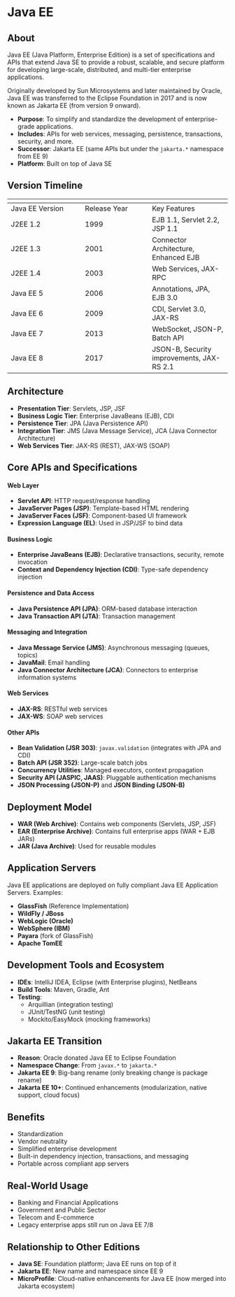# Java EE

## About

Java EE (Java Platform, Enterprise Edition) is a set of specifications and APIs that extend Java SE to provide a robust, scalable, and secure platform for developing large-scale, distributed, and multi-tier enterprise applications.

Originally developed by Sun Microsystems and later maintained by Oracle, Java EE was transferred to the Eclipse Foundation in 2017 and is now known as Jakarta EE (from version 9 onward).

* **Purpose**: To simplify and standardize the development of enterprise-grade applications.
* **Includes**: APIs for web services, messaging, persistence, transactions, security, and more.
* **Successor**: Jakarta EE (same APIs but under the `jakarta.*` namespace from EE 9)
* **Platform**: Built on top of Java SE

## Version Timeline

<table data-header-hidden><thead><tr><th width="153.62109375"></th><th width="137.296875"></th><th></th></tr></thead><tbody><tr><td>Java EE Version</td><td>Release Year</td><td>Key Features</td></tr><tr><td>J2EE 1.2</td><td>1999</td><td>EJB 1.1, Servlet 2.2, JSP 1.1</td></tr><tr><td>J2EE 1.3</td><td>2001</td><td>Connector Architecture, Enhanced EJB</td></tr><tr><td>J2EE 1.4</td><td>2003</td><td>Web Services, JAX-RPC</td></tr><tr><td>Java EE 5</td><td>2006</td><td>Annotations, JPA, EJB 3.0</td></tr><tr><td>Java EE 6</td><td>2009</td><td>CDI, Servlet 3.0, JAX-RS</td></tr><tr><td>Java EE 7</td><td>2013</td><td>WebSocket, JSON-P, Batch API</td></tr><tr><td>Java EE 8</td><td>2017</td><td>JSON-B, Security improvements, JAX-RS 2.1</td></tr></tbody></table>

## Architecture

* **Presentation Tier**: Servlets, JSP, JSF
* **Business Logic Tier**: Enterprise JavaBeans (EJB), CDI
* **Persistence Tier**: JPA (Java Persistence API)
* **Integration Tier**: JMS (Java Message Service), JCA (Java Connector Architecture)
* **Web Services Tier**: JAX-RS (REST), JAX-WS (SOAP)

## Core APIs and Specifications

#### Web Layer

* **Servlet API**: HTTP request/response handling
* **JavaServer Pages (JSP)**: Template-based HTML rendering
* **JavaServer Faces (JSF)**: Component-based UI framework
* **Expression Language (EL)**: Used in JSP/JSF to bind data

#### Business Logic

* **Enterprise JavaBeans (EJB)**: Declarative transactions, security, remote invocation
* **Context and Dependency Injection (CDI)**: Type-safe dependency injection

#### Persistence and Data Access

* **Java Persistence API (JPA)**: ORM-based database interaction
* **Java Transaction API (JTA)**: Transaction management

#### Messaging and Integration

* **Java Message Service (JMS)**: Asynchronous messaging (queues, topics)
* **JavaMail**: Email handling
* **Java Connector Architecture (JCA)**: Connectors to enterprise information systems

#### Web Services

* **JAX-RS**: RESTful web services
* **JAX-WS**: SOAP web services

#### Other APIs

* **Bean Validation (JSR 303)**: `javax.validation` (integrates with JPA and CDI)
* **Batch API (JSR 352)**: Large-scale batch jobs
* **Concurrency Utilities**: Managed executors, context propagation
* **Security API (JASPIC, JAAS)**: Pluggable authentication mechanisms
* **JSON Processing (JSON-P)** and **JSON Binding (JSON-B)**

## Deployment Model

* **WAR (Web Archive)**: Contains web components (Servlets, JSP, JSF)
* **EAR (Enterprise Archive)**: Contains full enterprise apps (WAR + EJB JARs)
* **JAR (Java Archive)**: Used for reusable modules

## Application Servers

Java EE applications are deployed on fully compliant Java EE Application Servers. Examples:

* **GlassFish** (Reference Implementation)
* **WildFly / JBoss**
* **WebLogic (Oracle)**
* **WebSphere (IBM)**
* **Payara** (fork of GlassFish)
* **Apache TomEE**

## Development Tools and Ecosystem

* **IDEs**: IntelliJ IDEA, Eclipse (with Enterprise plugins), NetBeans
* **Build Tools**: Maven, Gradle, Ant
* **Testing**:
  * Arquillian (integration testing)
  * JUnit/TestNG (unit testing)
  * Mockito/EasyMock (mocking frameworks)

## Jakarta EE Transition

* **Reason**: Oracle donated Java EE to Eclipse Foundation
* **Namespace Change**: From `javax.*` to `jakarta.*`
* **Jakarta EE 9**: Big-bang rename (only breaking change is package rename)
* **Jakarta EE 10+**: Continued enhancements (modularization, native support, cloud focus)

## Benefits

* Standardization
* Vendor neutrality
* Simplified enterprise development
* Built-in dependency injection, transactions, and messaging
* Portable across compliant app servers

## Real-World Usage

* Banking and Financial Applications
* Government and Public Sector
* Telecom and E-commerce
* Legacy enterprise apps still run on Java EE 7/8

## Relationship to Other Editions

* **Java SE**: Foundation platform; Java EE runs on top of it
* **Jakarta EE**: New name and namespace since EE 9
* **MicroProfile**: Cloud-native enhancements for Java EE (now merged into Jakarta ecosystem)



